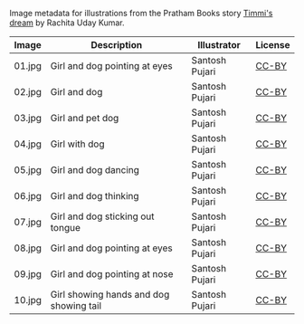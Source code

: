 Image metadata for illustrations from the Pratham Books story [Timmi's dream](https://storyweaver.org.in/stories/2232-timmi-s-dream) by Rachita Uday Kumar.

Image | Description | Illustrator | License
----- | ----------- | ----------- | -------
01.jpg | Girl and dog pointing at eyes | Santosh Pujari | [CC-BY](https://creativecommons.org/licenses/by/4.0/)
02.jpg | Girl and dog | Santosh Pujari | [CC-BY](https://creativecommons.org/licenses/by/4.0/)
03.jpg | Girl and pet dog | Santosh Pujari | [CC-BY](https://creativecommons.org/licenses/by/4.0/)
04.jpg | Girl with dog | Santosh Pujari | [CC-BY](https://creativecommons.org/licenses/by/4.0/)
05.jpg | Girl and dog dancing | Santosh Pujari | [CC-BY](https://creativecommons.org/licenses/by/4.0/)
06.jpg | Girl and dog thinking | Santosh Pujari | [CC-BY](https://creativecommons.org/licenses/by/4.0/)
07.jpg | Girl and dog sticking out tongue | Santosh Pujari | [CC-BY](https://creativecommons.org/licenses/by/4.0/)
08.jpg | Girl and dog pointing at eyes | Santosh Pujari | [CC-BY](https://creativecommons.org/licenses/by/4.0/)
09.jpg | Girl and dog pointing at nose | Santosh Pujari | [CC-BY](https://creativecommons.org/licenses/by/4.0/)
10.jpg | Girl showing hands and dog showing tail | Santosh Pujari | [CC-BY](https://creativecommons.org/licenses/by/4.0/)
